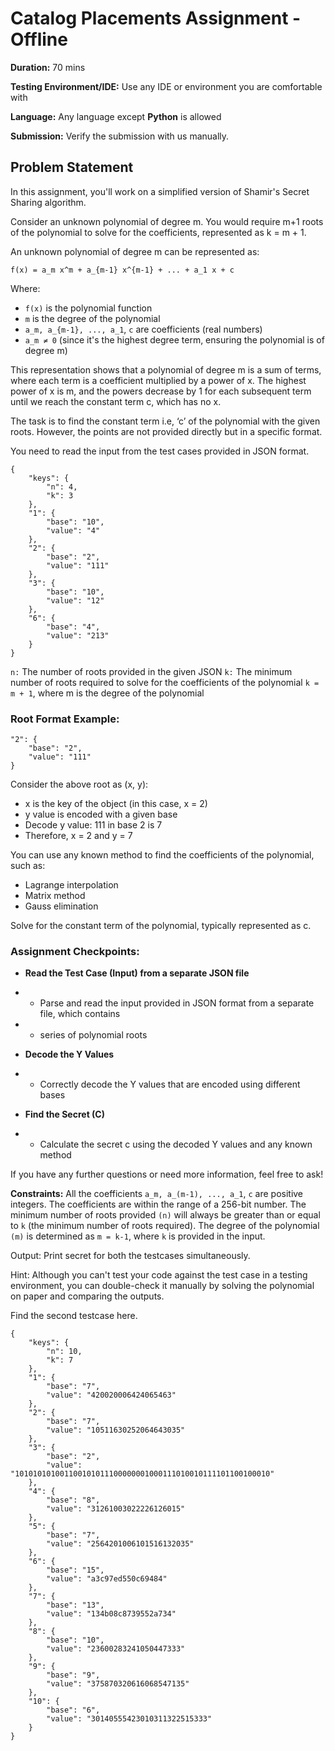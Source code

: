 # Catalog Placements Assignment - Offline

**Duration:** 70 mins

**Testing Environment/IDE:** Use any IDE or environment you are comfortable with

**Language:** Any language except **Python** is allowed

**Submission:** Verify the submission with us manually.

## Problem Statement

In this assignment, you'll work on a simplified version of Shamir's Secret Sharing algorithm.

Consider an unknown polynomial of degree m. You would require m+1 roots of the polynomial to solve for the coefficients, represented as k = m + 1.

An unknown polynomial of degree m can be represented as:

`f(x) = a_m x^m + a_{m-1} x^{m-1} + ... + a_1 x + c`

Where:
- `f(x)` is the polynomial function
- `m` is the degree of the polynomial
- `a_m, a_{m-1}, ..., a_1`, `c` are coefficients (real numbers)
- `a_m ≠ 0` (since it's the highest degree term, ensuring the polynomial is of degree m)

This representation shows that a polynomial of degree m is a sum of terms, where each term is a coefficient multiplied by a power of x. The highest power of x is m, and the powers decrease by 1 for each subsequent term until we reach the constant term c, which has no x.

The task is to find the constant term i.e, ‘c’ of the polynomial with the given roots. However, the points are not provided directly but in a specific format.

You need to read the input from the test cases provided in JSON format.

    {
        "keys": {
            "n": 4,
            "k": 3
        },
        "1": {
            "base": "10",
            "value": "4"
        },
        "2": {
            "base": "2",
            "value": "111"
        },
        "3": {
            "base": "10",
            "value": "12"
        },
        "6": {
            "base": "4",
            "value": "213"
        }
    }

`n:` The number of roots provided in the given JSON
`k:` The minimum number of roots required to solve for the coefficients of the polynomial
`k = m + 1`, where m is the degree of the polynomial

### Root Format Example:

    "2": {
        "base": "2",
        "value": "111"
    }

Consider the above root as (x, y):
- x is the key of the object (in this case, x = 2)
- y value is encoded with a given base
- Decode y value: 111 in base 2 is 7
- Therefore, x = 2 and y = 7

You can use any known method to find the coefficients of the polynomial, such as:
- Lagrange interpolation
- Matrix method
- Gauss elimination

Solve for the constant term of the polynomial, typically represented as c.

### Assignment Checkpoints:

- **Read the Test Case (Input) from a separate JSON file**
 - - Parse and read the input provided in JSON format from a separate file, which contains  
 - - series of polynomial roots

- **Decode the Y Values**
 - - Correctly decode the Y values that are encoded using different bases

- **Find the Secret (C)**
 - - Calculate the secret c using the decoded Y values and any known method

If you have any further questions or need more information, feel free to ask!

**Constraints:**
All the coefficients `a_m, a_(m-1), ..., a_1`, `c` are positive integers.
The coefficients are within the range of a 256-bit number.
The minimum number of roots provided `(n)` will always be greater than or equal to `k` (the minimum number of roots required).
The degree of the polynomial `(m)` is determined as `m = k-1`, where `k` is provided in the input.

Output: Print secret for both the testcases simultaneously.

Hint: Although you can't test your code against the test case in a testing environment, you can double-check it manually by solving the polynomial on paper and comparing the outputs.

Find the second testcase here.

    {
        "keys": {
            "n": 10,
            "k": 7
        },
        "1": {
            "base": "7",
            "value": "420020006424065463"
        },
        "2": {
            "base": "7",
            "value": "10511630252064643035"
        },
        "3": {
            "base": "2",
            "value": "101010101001100101011100000001000111010010111101100100010"
        },
        "4": {
            "base": "8",
            "value": "31261003022226126015"
        },
        "5": {
            "base": "7",
            "value": "2564201006101516132035"
        },
        "6": {
            "base": "15",
            "value": "a3c97ed550c69484"
        },
        "7": {
            "base": "13",
            "value": "134b08c8739552a734"
        },
        "8": {
            "base": "10",
            "value": "23600283241050447333"
        },
        "9": {
            "base": "9",
            "value": "375870320616068547135"
        },
        "10": {
            "base": "6",
            "value": "30140555423010311322515333"
        }
    }